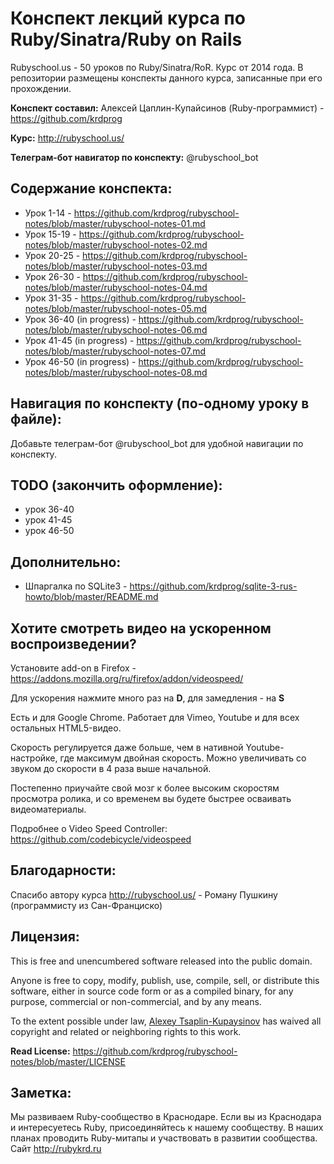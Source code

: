 # Конспект лекций курса по Ruby/Sinatra/Ruby on Rails

Rubyschool.us - 50 уроков по Ruby/Sinatra/RoR. Курс от 2014 года. В репозитории размещены конспекты данного курса, записанные при его прохождении.

**Конспект составил:** Алексей Цаплин-Купайсинов (Ruby-программист) - https://github.com/krdprog

**Курс:** http://rubyschool.us/

**Телеграм-бот навигатор по конспекту:** @rubyschool_bot

## Содержание конспекта:

- Урок 1-14 - https://github.com/krdprog/rubyschool-notes/blob/master/rubyschool-notes-01.md
- Урок 15-19 - https://github.com/krdprog/rubyschool-notes/blob/master/rubyschool-notes-02.md
- Урок 20-25 - https://github.com/krdprog/rubyschool-notes/blob/master/rubyschool-notes-03.md
- Урок 26-30 - https://github.com/krdprog/rubyschool-notes/blob/master/rubyschool-notes-04.md
- Урок 31-35 - https://github.com/krdprog/rubyschool-notes/blob/master/rubyschool-notes-05.md
- Урок 36-40 (in progress) - https://github.com/krdprog/rubyschool-notes/blob/master/rubyschool-notes-06.md
- Урок 41-45 (in progress) - https://github.com/krdprog/rubyschool-notes/blob/master/rubyschool-notes-07.md
- Урок 46-50 (in progress) - https://github.com/krdprog/rubyschool-notes/blob/master/rubyschool-notes-08.md

## Навигация по конспекту (по-одному уроку в файле):

Добавьте телеграм-бот @rubyschool_bot для удобной навигации по конспекту.

## TODO (закончить оформление):

- урок 36-40
- урок 41-45
- урок 46-50

## Дополнительно:

- Шпаргалка по SQLite3 - https://github.com/krdprog/sqlite-3-rus-howto/blob/master/README.md

## Хотите смотреть видео на ускоренном воспроизведении?

Установите add-on в Firefox - https://addons.mozilla.org/ru/firefox/addon/videospeed/

Для ускорения нажмите много раз на **D**, для замедления - на **S**

Есть и для Google Chrome. Работает для Vimeo, Youtube и для всех остальных HTML5-видео.

Скорость регулируется даже больше, чем в нативной Youtube-настройке, где максимум двойная скорость. Можно увеличивать со звуком до скорости в 4 раза выше начальной.

Постепенно приучайте свой мозг к более высоким скоростям просмотра ролика, и со временем вы будете быстрее осваивать видеоматериалы.

Подробнее о Video Speed Controller: https://github.com/codebicycle/videospeed

## Благодарности:

Спасибо автору курса http://rubyschool.us/ - Роману Пушкину (программисту из Сан-Франциско)

## Лицензия:

This is free and unencumbered software released into the public domain.

Anyone is free to copy, modify, publish, use, compile, sell, or
distribute this software, either in source code form or as a compiled
binary, for any purpose, commercial or non-commercial, and by any
means.

To the extent possible under law, [Alexey Tsaplin-Kupaysinov](https://github.com/krdprog) has waived all copyright and related or neighboring rights to this work.

**Read License:** https://github.com/krdprog/rubyschool-notes/blob/master/LICENSE

## Заметка:

Мы развиваем Ruby-сообщество в Краснодаре. Если вы из Краснодара и интересуетесь Ruby, присоединяйтесь к нашему сообществу. В наших планах проводить Ruby-митапы и участвовать в развитии сообщества. Сайт http://rubykrd.ru
